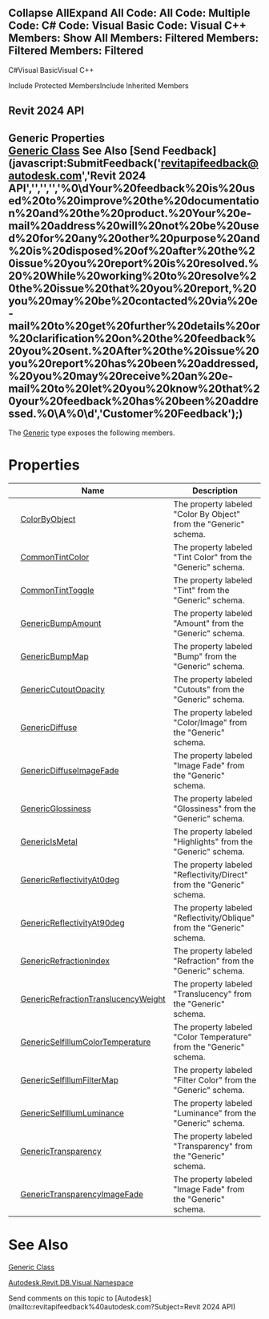 ﻿

Collapse AllExpand All Code: All Code: Multiple Code: C# Code: Visual Basic Code: Visual C++  Members: Show All Members: Filtered Members: Filtered Members: Filtered   
---  
  
C#Visual BasicVisual C++

Include Protected MembersInclude Inherited Members

Revit 2024 API  
---  
Generic Properties  
[Generic Class](dd16eb59-16ec-f121-289b-a69d26d7c789.md) See Also [Send Feedback](javascript:SubmitFeedback\('revitapifeedback@autodesk.com','Revit 2024 API','','','','%0\\dYour%20feedback%20is%20used%20to%20improve%20the%20documentation%20and%20the%20product.%20Your%20e-mail%20address%20will%20not%20be%20used%20for%20any%20other%20purpose%20and%20is%20disposed%20of%20after%20the%20issue%20you%20report%20is%20resolved.%20%20While%20working%20to%20resolve%20the%20issue%20that%20you%20report,%20you%20may%20be%20contacted%20via%20e-mail%20to%20get%20further%20details%20or%20clarification%20on%20the%20feedback%20you%20sent.%20After%20the%20issue%20you%20report%20has%20been%20addressed,%20you%20may%20receive%20an%20e-mail%20to%20let%20you%20know%20that%20your%20feedback%20has%20been%20addressed.%0\\A%0\\d','Customer%20Feedback'\);)  
---  
  
The [Generic](dd16eb59-16ec-f121-289b-a69d26d7c789.md) type exposes the following members.

# Properties

|  | Name | Description |
| --- | --- | --- |
|  | [ColorByObject](ed321e8f-985e-e4d4-088b-336efab53bef.md) | The property labeled "Color By Object" from the "Generic" schema. |
|  | [CommonTintColor](e66ec79a-d943-1628-b5f1-8d680c3776dd.md) | The property labeled "Tint Color" from the "Generic" schema. |
|  | [CommonTintToggle](3fc4c68c-ef7b-47ce-8379-61597e243304.md) | The property labeled "Tint" from the "Generic" schema. |
|  | [GenericBumpAmount](c66a709d-7faa-f433-772b-a0ed53cd7749.md) | The property labeled "Amount" from the "Generic" schema. |
|  | [GenericBumpMap](fb311dd8-5106-6da8-f53d-a46d3e6912db.md) | The property labeled "Bump" from the "Generic" schema. |
|  | [GenericCutoutOpacity](a357afa0-127b-e03b-92d7-77faa789d535.md) | The property labeled "Cutouts" from the "Generic" schema. |
|  | [GenericDiffuse](2e8dc667-7c56-d44f-4da2-9c47c355d2ae.md) | The property labeled "Color/Image" from the "Generic" schema. |
|  | [GenericDiffuseImageFade](93574367-b9ea-3328-38da-51b54da1b065.md) | The property labeled "Image Fade" from the "Generic" schema. |
|  | [GenericGlossiness](46df2762-40c2-8919-0c5f-220a6892a83e.md) | The property labeled "Glossiness" from the "Generic" schema. |
|  | [GenericIsMetal](36fa3ab5-1165-f7fc-a67c-6b5939193de4.md) | The property labeled "Highlights" from the "Generic" schema. |
|  | [GenericReflectivityAt0deg](297f10fb-ed02-6724-321e-a94dff48b03d.md) | The property labeled "Reflectivity/Direct" from the "Generic" schema. |
|  | [GenericReflectivityAt90deg](8f7a9e75-a463-d35c-02ba-8a773f15d708.md) | The property labeled "Reflectivity/Oblique" from the "Generic" schema. |
|  | [GenericRefractionIndex](c4b4f557-5eb8-b23f-807a-5b7a38620a05.md) | The property labeled "Refraction" from the "Generic" schema. |
|  | [GenericRefractionTranslucencyWeight](af49ca84-2aac-acb7-4af0-bd47e06e5e3f.md) | The property labeled "Translucency" from the "Generic" schema. |
|  | [GenericSelfIllumColorTemperature](725e0c54-4a67-ade3-856a-2ca72ea190ec.md) | The property labeled "Color Temperature" from the "Generic" schema. |
|  | [GenericSelfIllumFilterMap](0ecc4361-720d-6361-17d1-ec0944365de3.md) | The property labeled "Filter Color" from the "Generic" schema. |
|  | [GenericSelfIllumLuminance](607558dc-f08f-81f0-196d-4709563611f3.md) | The property labeled "Luminance" from the "Generic" schema. |
|  | [GenericTransparency](11f92982-d5c5-37d7-40ce-6200e4b2f1ff.md) | The property labeled "Transparency" from the "Generic" schema. |
|  | [GenericTransparencyImageFade](30d2c9c6-bbde-74dc-063f-83c65ca00b5c.md) | The property labeled "Image Fade" from the "Generic" schema. |
  
# See Also

[Generic Class](dd16eb59-16ec-f121-289b-a69d26d7c789.md)

[Autodesk.Revit.DB.Visual Namespace](f5a10581-6ac2-be19-0e32-f87d05bc8b83.md)

Send comments on this topic to [Autodesk](mailto:revitapifeedback%40autodesk.com?Subject=Revit 2024 API)